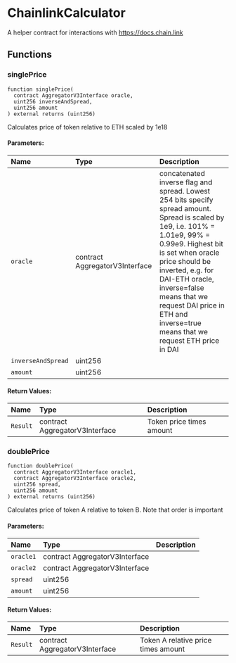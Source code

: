 # ChainlinkCalculator

A helper contract for interactions with https://docs.chain.link



## Functions
### singlePrice
```solidity
function singlePrice(
  contract AggregatorV3Interface oracle,
  uint256 inverseAndSpread,
  uint256 amount
) external returns (uint256)
```
Calculates price of token relative to ETH scaled by 1e18


#### Parameters:
| Name | Type | Description                                                          |
| :--- | :--- | :------------------------------------------------------------------- |
|`oracle` | contract AggregatorV3Interface | concatenated inverse flag and spread. Lowest 254 bits specify spread amount. Spread is scaled by 1e9, i.e. 101% = 1.01e9, 99% = 0.99e9. Highest bit is set when oracle price should be inverted, e.g. for DAI-ETH oracle, inverse=false means that we request DAI price in ETH and inverse=true means that we request ETH price in DAI  
|`inverseAndSpread` | uint256 | 
|`amount` | uint256 | 

#### Return Values:
| Name                           | Type          | Description                                                                  |
| :----------------------------- | :------------ | :--------------------------------------------------------------------------- |
|`Result`| contract AggregatorV3Interface | Token price times amount
### doublePrice
```solidity
function doublePrice(
  contract AggregatorV3Interface oracle1,
  contract AggregatorV3Interface oracle2,
  uint256 spread,
  uint256 amount
) external returns (uint256)
```
Calculates price of token A relative to token B. Note that order is important


#### Parameters:
| Name | Type | Description                                                          |
| :--- | :--- | :------------------------------------------------------------------- |
|`oracle1` | contract AggregatorV3Interface | 
|`oracle2` | contract AggregatorV3Interface | 
|`spread` | uint256 | 
|`amount` | uint256 | 

#### Return Values:
| Name                           | Type          | Description                                                                  |
| :----------------------------- | :------------ | :--------------------------------------------------------------------------- |
|`Result`| contract AggregatorV3Interface | Token A relative price times amount
